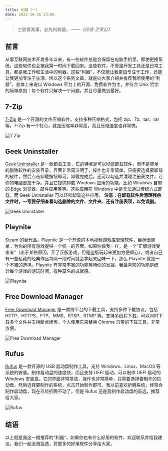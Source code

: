 ```yaml
---
title: 利器（一）
date: 2022-10-26 23:00
---
```


>工欲善其事，必先利其器。
*——《论语·卫灵公》*

## 前言

从事互联网技术开发多年以来，有一些软件总是会保留在电脑手机里。即使更换系统，这些软件也会被我第一时间下载回来。这些软件，不管是开发工具还是日常工具，都是我工作和生活中的利器。这些“利器”，不仅能让我更加专注于工作，还能让我更加专注于生活。所以这个系列文章，就是向大家介绍并推荐我所使用的“利器”。总体上来说以 Windows 平台上的开源、免费软件为主，并符合 Unix 哲学的简单原则：每个软件只解决一个问题，并且尽量做到最好。

## 7-Zip

[7-Zip](https://www.7-zip.org/) 是一个开源的文件压缩软件，支持多种压缩格式，包括 zip、7z、tar、rar 等。7-Zip 有一个特点，就是压缩率非常高，而且压缩速度也非常快。

![7 Zip](/img/7-zip.png)

## Geek Uninstaller

[Geek Uninstaller](https://geekuninstaller.com/) 是一款卸载工具，它的特点是可以彻底卸载软件，而不是简单的删除软件的安装目录。界面非常简洁明了，操作也非常简单，只需要选择要卸载的软件，然后点击卸载按钮即可。卸载完成后，还可以勾选并清理注册表文件，让你的电脑更加干净。并且它提供卸载 Windows 应用的功能，比如 Windows 自带的 Edge 浏览器、邮件应用等等。这些应用在 Windows 中是无法通过传统方式卸载，而 Geek Uninstaller 可以轻松卸载这些应用。
**注意：在卸载软件后清理残余文件时，一写要仔细查看勾选删除的文件、文件夹、还有注册表项，以免误删。**

![Geek Uninstaller](/img/geek-uninstaller.png)

## Playnite

Steam 的替代品。Playnite 是一个开源的本地视频游戏库管理软件，目标很简单：为你的所有游戏提供一个统一的界面。如果你像我一样，是一个“正版游戏受害者”（出于某些原因，买了正版游戏，但是盗版玩起来更加方便顺心），或者自己有一些私藏的经典作品每隔一段时间就会拿起来回味一下，那么 Playnite 就是一个不错的选择。Playnite 有非常丰富的功能等待你的发掘，我最喜欢的功能是统计每个游戏的游玩时间，有种莫名的成就感。

![Playnite](/img/playnite.jpg)

## Free Download Manager

[Free Download Manager](https://www.freedownloadmanager.org/) 是一款跨平台的下载工具，支持多种下载协议，包括 HTTP、HTTPS、FTP、MMS、RTSP、RTMP 等。支持多线程下载，可以同时下载多个文件并支持断点续传。个人使用它来替换 Chrome 自带的下载工具，非常方便。

![Free Download Manager](/img/free-download-manager.png)

## Rufus

[Rufus](https://rufus.ie/) 是一款开源的 USB 启动盘制作工具，支持 Windows、Linux、MacOS 等系统的安装。制作启动盘的速度快，而且支持 UEFI 启动，可以制作 UEFI 启动的 Windows 安装盘。它的界面非常简洁，操作也非常简单，只需要选择要制作的启动盘，然后选择要制作的系统，点击开始制作即可。我以前喜欢折腾系统，经常会制作启动盘，现在已经折腾不动了，但是 Rufus 还是我制作启动盘的首选，推荐给大家。

![Rufus](/img/rufus.png)

## 结语

以上就是我这一期推荐的“利器”，如果你也有什么好用的软件，欢迎联系并给我建议，我们一起沧海拾遗，将更多的好用软件分享给大家。
